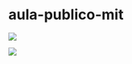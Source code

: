 # aula-publico-mit

![](https://media1.giphy.com/media/xUPGcCh4nUHyCkyuti/giphy.gif?cid=6c09b952kbkhr5d16cut5yyvwf9yd7nob641py1wskpsqaky&ep=v1_internal_gif_by)

![](https://github.com/Gabrielxsp7/aula-2-e-meio/assets/165107442/88365327-54b9-479f-bc7d-59b4efcecd3a)
